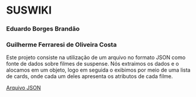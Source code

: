 # SUSWIKI

### Eduardo Borges Brandão
### Guilherme Ferraresi de Oliveira Costa

Este projeto consiste na utilização de um arquivo no formato JSON como fonte de dados sobre filmes de suspense. Nós extraimos os dados e o alocamos em um objeto, logo em seguida o exibimos por meio de uma lista de cards, onde cada um deles apresenta os atributos de cada filme.


<a href="https://github.com/guilhermeferraresi/Filmes_JSON/wiki/Arquivo-JSON">Arquivo JSON</a>
